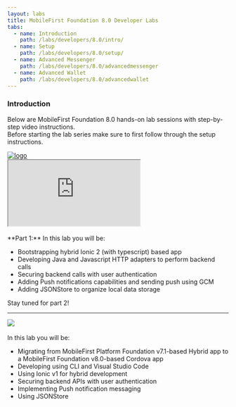 ```yaml
---
layout: labs
title: MobileFirst Foundation 8.0 Developer Labs
tabs:
  - name: Introduction
    path: /labs/developers/8.0/intro/
  - name: Setup
    path: /labs/developers/8.0/setup/
  - name: Advanced Messenger
    path: /labs/developers/8.0/advancedmessenger
  - name: Advanced Wallet
    path: /labs/developers/8.0/advancedwallet
---
```

### Introduction
Below are MobileFirst Foundation 8.0 hands-on lab sessions with step-by-step video instructions.  
Before starting the lab series make sure to first follow through the setup instructions.

<div style="max-width: 200px">
<a href="{{site.baseurl}}/labs/developers/8.0/advancedmessenger"><img alt="logo" src="{{site.baseurl}}/labs/developers/8.0/advancedmessenger/logo_small.png"></a>
</div>

<div class="sizer">
    <div class="embed-responsive embed-responsive-16by9">
        <iframe class="embed-responsive-item" src="https://www.youtube.com/embed/iDe2EhiOn94"></iframe>
    </div>
</div>

<br/>
**Part 1:** In this lab you will be:

* Bootstrapping hybrid Ionic 2 (with typescript) based app
* Developing Java and Javascript HTTP adapters to perform backend calls
* Securing backend calls with user authentication
* Adding Push notifications capabilities and sending push using GCM
* Adding JSONStore to organize local data storage

Stay tuned for part 2!

---

<div style="max-width: 200px">
<a href="{{site.baseurl}}/labs/developers/8.0/advancedwallet"><img src="{{site.baseurl}}/labs/developers/8.0/advancedwallet/logo_small.png"></a>
</div>

<br/>
In this lab you will be:

* Migrating from MobileFirst Platform Foundation v7.1-based Hybrid app to a MobileFirst Foundation v8.0-based Cordova app
* Developing using CLI and Visual Studio Code
* Using Ionic v1 for hybrid development
* Securing backend APIs with user authentication
* Implementing Push notification messaging
* Using JSONStore
